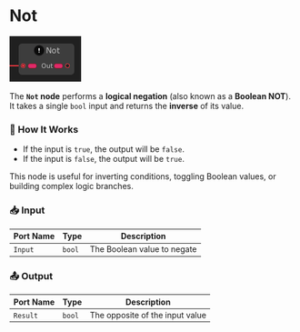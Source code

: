 # Not

![](../../images/node-reference/not.png)

The **`Not` node** performs a **logical negation** (also known as a **Boolean NOT**). It takes a single `bool` input and returns the **inverse** of its value.

### 🔧 How It Works

- If the input is `true`, the output will be `false`.
- If the input is `false`, the output will be `true`.

This node is useful for inverting conditions, toggling Boolean values, or building complex logic branches.

### 📥 Input

| Port Name | Type  | Description                   |
|-----------|-------|-------------------------------|
| `Input`   | `bool`| The Boolean value to negate   |

### 📤 Output

| Port Name | Type  | Description                       |
|-----------|-------|-----------------------------------|
| `Result`  | `bool`| The opposite of the input value   |